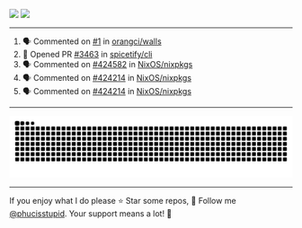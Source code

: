 ![](https://github-readme-stats.vercel.app/api?username=phucisstupid&show_icons=true&theme=catppuccin_mocha)
![](https://streak-stats.demolab.com?user=phucisstupid&theme=catppuccin_mocha)

---

<!--START_SECTION:activity-->
1. 🗣 Commented on [#1](https://github.com/orangci/walls/issues/1#issuecomment-3076374518) in [orangci/walls](https://github.com/orangci/walls)
2. 💪 Opened PR [#3463](https://github.com/spicetify/cli/pull/3463) in [spicetify/cli](https://github.com/spicetify/cli)
3. 🗣 Commented on [#424582](https://github.com/NixOS/nixpkgs/pull/424582#issuecomment-3067107481) in [NixOS/nixpkgs](https://github.com/NixOS/nixpkgs)
4. 🗣 Commented on [#424214](https://github.com/NixOS/nixpkgs/pull/424214#issuecomment-3065392299) in [NixOS/nixpkgs](https://github.com/NixOS/nixpkgs)
5. 🗣 Commented on [#424214](https://github.com/NixOS/nixpkgs/pull/424214#issuecomment-3065339710) in [NixOS/nixpkgs](https://github.com/NixOS/nixpkgs)
<!--END_SECTION:activity-->

---

<picture>
  <source media="(prefers-color-scheme: dark)" srcset="https://raw.githubusercontent.com/phucisstupid/phucisstupid/output/github-contribution-grid-snake-dark.svg">
  <source media="(prefers-color-scheme: light)" srcset="https://raw.githubusercontent.com/phucisstupid/phucisstupid/output/github-contribution-grid-snake.svg">
  <img alt="GitHub Contribution Grid Snake" src="https://raw.githubusercontent.com/phucisstupid/phucisstupid/output/github-contribution-grid-snake.svg">
</picture>

---

If you enjoy what I do please ⭐ Star some repos, 👤 Follow me [@phucisstupid](https://github.com/phucisstupid). Your support means a lot! 💙
